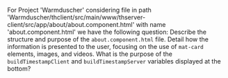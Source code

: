 For Project 'Warmduscher' considering file in path 'Warmduscher/thclient/src/main/www/thserver-client/src/app/about/about.component.html' with name 'about.component.html' we have the following question: 
Describe the structure and purpose of the `about.component.html` file. Detail how the information is presented to the user, focusing on the use of `mat-card` elements, images, and videos. What is the purpose of the `buildTimestampClient` and `buildTimestampServer` variables displayed at the bottom?
